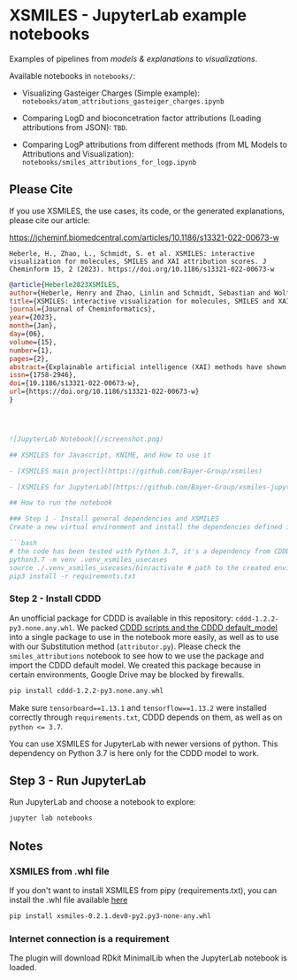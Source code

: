 # XSMILES - JupyterLab example notebooks

Examples of pipelines from *models & explanations* to *visualizations*.

Available notebooks in `notebooks/`:

 - Visualizing Gasteiger Charges (Simple example): `notebooks/atom_attributions_gasteiger_charges.ipynb`

- Comparing LogD and bioconcetration factor attributions (Loading attributions from JSON): `TBD`.

- Comparing LogP attributions from different methods (from ML Models to Attributions and Visualization): `notebooks/smiles_attributions_for_logp.ipynb`

## Please Cite

If you use XSMILES, the use cases, its code, or the generated explanations, please cite our article:

https://jcheminf.biomedcentral.com/articles/10.1186/s13321-022-00673-w

```
Heberle, H., Zhao, L., Schmidt, S. et al. XSMILES: interactive visualization for molecules, SMILES and XAI attribution scores. J Cheminform 15, 2 (2023). https://doi.org/10.1186/s13321-022-00673-w
```

```BibTeX
@article{Heberle2023XSMILES,
author={Heberle, Henry and Zhao, Linlin and Schmidt, Sebastian and Wolf, Thomas and Heinrich, Julian},
title={XSMILES: interactive visualization for molecules, SMILES and XAI attribution scores},
journal={Journal of Cheminformatics},
year={2023},
month={Jan},
day={06},
volume={15},
number={1},
pages={2},
abstract={Explainable artificial intelligence (XAI) methods have shown increasing applicability in chemistry. In this context, visualization techniques can highlight regions of a molecule to reveal their influence over a predicted property. For this purpose, some XAI techniques calculate attribution scores associated with tokens of SMILES strings or with atoms of a molecule. While an association of a score with an atom can be directly visually represented on a molecule diagram, scores computed for SMILES non-atom tokens cannot. For instance, a substring [N+] contains 3 non-atom tokens, i.e., [, {\$}{\$}+{\$}{\$}, and ], and their attributions, depending on the model, are not necessarily revealing an influence of the nitrogen atom over the predicted property; for that reason, it is not possible to represent the scores on a molecule diagram. Moreover, SMILES's notation is complex, foregrounding the need for techniques to facilitate the analysis of explanations associated with their tokens.},
issn={1758-2946},
doi={10.1186/s13321-022-00673-w},
url={https://doi.org/10.1186/s13321-022-00673-w}
}




![JupyterLab Notebook](/screenshot.png)

## XSMILES for Javascript, KNIME, and How to use it

- [XSMILES main project](https://github.com/Bayer-Group/xsmiles)

- [XSMILES for JupyterLab](https://github.com/Bayer-Group/xsmiles-jupyterlab)

## How to run the notebook

### Step 1 - Install general dependencies and XSMILES
Create a new virtual environment and install the dependencies defined in `requirements.txt`:

```bash
# the code has been tested with Python 3.7, it's a dependency from CDDD
python3.7 -m venv .venv_xsmiles_usecases
source ./.venv_xsmiles_usecases/bin/activate # path to the created environment
pip3 install -r requirements.txt
```

### Step 2 - Install CDDD 

An unofficial package for CDDD is available in this repository: `cddd-1.2.2-py3.none.any.whl`. We packed [CDDD scripts and the CDDD default_model](https://github.com/jrwnter/cddd) into a single package to use in the notebook more easily, as well as to use with our Substitution method (`attributor.py`). Please check the `smiles_attributions` notebook to see how to we use the package and import the CDDD default model. We created this package because in certain environments, Google Drive may be blocked by firewalls.

```bash
pip install cddd-1.2.2-py3.none.any.whl
```

Make sure `tensorboard==1.13.1` and `tensorflow==1.13.2` were installed correctly through `requirements.txt`, CDDD depends on them, as well as on `python <= 3.7`.

You can use XSMILES for JupyterLab with newer versions of python. This dependency on Python 3.7 is here only for the CDDD model to work.

## Step 3 - Run JupyterLab

Run JupyterLab and choose a notebook to explore:

```bash
jupyter lab notebooks
```

## Notes

### XSMILES from .whl file

If you don't want to install XSMILES from pipy (requirements.txt), you can install the .whl file available [here](https://github.com/Bayer-Group/xsmiles-jupyterlab)

```bash
pip install xsmiles-0.2.1.dev0-py2.py3-none-any.whl
```

### Internet connection is a requirement

The plugin will download RDkit MinimalLib when the JupyterLab notebook is loaded.


